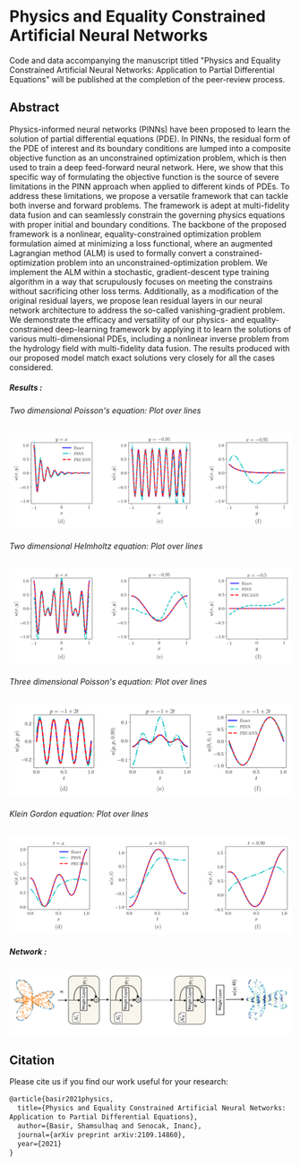 # Physics and Equality Constrained Artificial Neural Networks

Code and data accompanying the manuscript titled "Physics and Equality Constrained Artificial Neural Networks: Application to Partial Differential Equations" will be published at the completion of the peer-review process.

## Abstract

Physics-informed neural networks (PINNs) have been proposed to learn the solution of partial differential equations (PDE). In PINNs, the residual form of the PDE of interest and its boundary conditions are lumped into a composite objective function as an unconstrained optimization problem, which is then used to train a deep feed-forward neural network. Here, we show that this specific way of formulating the objective function is the source of severe limitations in the PINN approach when applied to different kinds of PDEs. To address these limitations, we propose a versatile framework that can tackle both inverse and forward problems. The framework is adept at multi-fidelity data fusion and can seamlessly constrain the governing physics equations with proper initial and boundary conditions. The backbone of the proposed framework is a nonlinear, equality-constrained optimization problem formulation aimed at minimizing a loss functional, where an augmented Lagrangian method (ALM) is used to formally convert a constrained-optimization problem into an unconstrained-optimization problem. We implement the ALM within a stochastic, gradient-descent type training algorithm in a way that scrupulously focuses on meeting the constrains without sacrificing other loss terms. Additionally, as a modification of the original residual layers, we propose lean residual layers in our neural network architecture to address the so-called vanishing-gradient problem. We demonstrate the efficacy and versatility of our physics- and equality-constrained deep-learning framework by applying it to learn the solutions of various multi-dimensional PDEs, including a nonlinear inverse problem from the hydrology field with multi-fidelity data fusion. The results produced with our proposed model match exact solutions very closely for all the cases considered.

##### Results : 

###### Two dimensional Poisson's equation: Plot over lines

![alt-text-1](results/Poisson_2D_Line.png)

###### Two dimensional Helmholtz equation: Plot over lines

![alt-text-1](results/Helmholtz_Lines.png)

###### Three dimensional Poisson's equation: Plot over lines

![alt-text-1](results/Poisson_3D_Line.png)

###### Klein Gordon equation: Plot over lines

![alt-text-1](results/Klein_Gordon_Lines.png)


##### Network : 

![alt-text-1](results/Network.png)

## Citation

Please cite us if you find our work useful for your research:
```
@article{basir2021physics,
  title={Physics and Equality Constrained Artificial Neural Networks: Application to Partial Differential Equations},
  author={Basir, Shamsulhaq and Senocak, Inanc},
  journal={arXiv preprint arXiv:2109.14860},
  year={2021}
}
```
